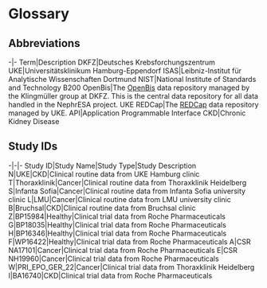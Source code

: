 # Glossary
## Abbreviations
-|-
Term|Description
DKFZ|Deutsches Krebsforchungszentrum
UKE|Universitätsklinikum Hamburg-Eppendorf
ISAS|Leibniz-Institut für Analytische Wissenschaften Dortmund
NIST|National Institute of Standards and Technology
B200 OpenBis|The [OpenBis](https://openbis.ch/) data repository managed by the Klingmüller group at DKFZ. This is the central data repository for all data handled in the NephrESA project.
UKE REDCap|The [REDCap](https://www.project-redcap.org/) data repository managed by UKE.
API|Application Programmable Interface
CKD|Chronic Kidney Disease

## Study IDs
-|-|-
Study ID|Study Name|Study Type|Study Description
N|UKE|CKD|Clinical routine data from UKE Hamburg clinic
T|Thoraxklinik|Cancer|Clinical routine data from Thoraxklinik Heidelberg
S|Infanta Sofia|Cancer|Clinical routine data from Infanta Sofia university clinic
L|LMU|Cancer|Clinical routine data from LMU university clinic
B|Bruchsal|CKD|Clinical routine data from Bruchsal clinic
Z|BP15984|Healthy|Clinical trial data from Roche Pharmaceuticals
G|BP18035|Healthy|Clinical trial data from Roche Pharmaceuticals
H|BP16346|Healthy|Clinical trial data from Roche Pharmaceuticals
F|WP16422|Healthy|Clinical trial data from Roche Pharmaceuticals
A|CSR NA17101|Cancer|Clinical trial data from Roche Pharmaceuticals
E|CSR NH19960|Cancer|Clinical trial data from Roche Pharmaceuticals
W|PRI_EPO_GER_22|Cancer|Clinical trial data from Thoraxklinik Heidelberg
I|BA16740|CKD|Clinical trial data from Roche Pharmaceuticals
